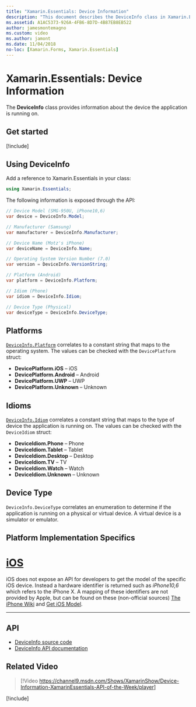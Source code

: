 ```yaml
---
title: "Xamarin.Essentials: Device Information"
description: "This document describes the DeviceInfo class in Xamarin.Essentials, which provides information about the device the application is running on."
ms.assetid: A1AC5373-926A-4FB6-8D7D-4B87EB8EB522
author: jamesmontemagno
ms.custom: video
ms.author: jamont
ms.date: 11/04/2018
no-loc: [Xamarin.Forms, Xamarin.Essentials]
---
```


# Xamarin.Essentials: Device Information

The **DeviceInfo** class provides information about the device the application is running on.

## Get started

[!include[](~/essentials/includes/get-started.md)]

## Using DeviceInfo

Add a reference to Xamarin.Essentials in your class:

```csharp
using Xamarin.Essentials;
```

The following information is exposed through the API:

```csharp
// Device Model (SMG-950U, iPhone10,6)
var device = DeviceInfo.Model;

// Manufacturer (Samsung)
var manufacturer = DeviceInfo.Manufacturer;

// Device Name (Motz's iPhone)
var deviceName = DeviceInfo.Name;

// Operating System Version Number (7.0)
var version = DeviceInfo.VersionString;

// Platform (Android)
var platform = DeviceInfo.Platform;

// Idiom (Phone)
var idiom = DeviceInfo.Idiom;

// Device Type (Physical)
var deviceType = DeviceInfo.DeviceType;
```

## Platforms

[`DeviceInfo.Platform`](xref:Xamarin.Essentials.DeviceInfo.Platform) correlates to a constant string that maps to the operating system. The values can be checked with the `DevicePlatform` struct:

- **DevicePlatform.iOS** – iOS
- **DevicePlatform.Android** – Android
- **DevicePlatform.UWP** – UWP
- **DevicePlatform.Unknown** – Unknown

## Idioms

[`DeviceInfo.Idiom`](xref:Xamarin.Essentials.DeviceInfo.Idiom) correlates a constant string that maps to the type of device the application is running on. The values can be checked with the `DeviceIdiom` struct:

- **DeviceIdiom.Phone** – Phone
- **DeviceIdiom.Tablet** – Tablet
- **DeviceIdiom.Desktop** – Desktop
- **DeviceIdiom.TV** – TV
- **DeviceIdiom.Watch** – Watch
- **DeviceIdiom.Unknown** – Unknown

## Device Type

`DeviceInfo.DeviceType` correlates an enumeration to determine if the application is running on a physical or virtual device. A virtual device is a simulator or emulator.

## Platform Implementation Specifics

# [iOS](#tab/ios)

iOS does not expose an API for developers to get the model of the specific iOS device. Instead a hardware identifier is returned such as _iPhone10,6_ which refers to the iPhone X. A mapping of these identifiers are not provided by Apple, but can be found on these (non-official sources) [The iPhone Wiki](https://www.theiphonewiki.com/wiki/Models) and [Get iOS Model](https://github.com/dannycabrera/Get-iOS-Model).

--------------

## API

- [DeviceInfo source code](https://github.com/xamarin/Essentials/tree/main/Xamarin.Essentials/DeviceInfo)
- [DeviceInfo API documentation](xref:Xamarin.Essentials.DeviceInfo)

## Related Video

> [!Video https://channel9.msdn.com/Shows/XamarinShow/Device-Information-XamarinEssentials-API-of-the-Week/player]

[!include[](~/essentials/includes/xamarin-show-essentials.md)]
